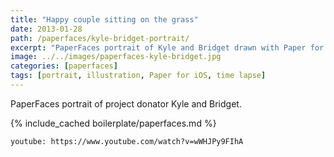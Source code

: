 ```yaml
---
title: "Happy couple sitting on the grass"
date: 2013-01-28
path: /paperfaces/kyle-bridget-portrait/
excerpt: "PaperFaces portrait of Kyle and Bridget drawn with Paper for iOS on an iPad."
image: ../../images/paperfaces-kyle-bridget.jpg
categories: [paperfaces]
tags: [portrait, illustration, Paper for iOS, time lapse]
---
```


PaperFaces portrait of project donator Kyle and Bridget.

{% include_cached boilerplate/paperfaces.md %}

`youtube: https://www.youtube.com/watch?v=wWHJPy9FIhA`
